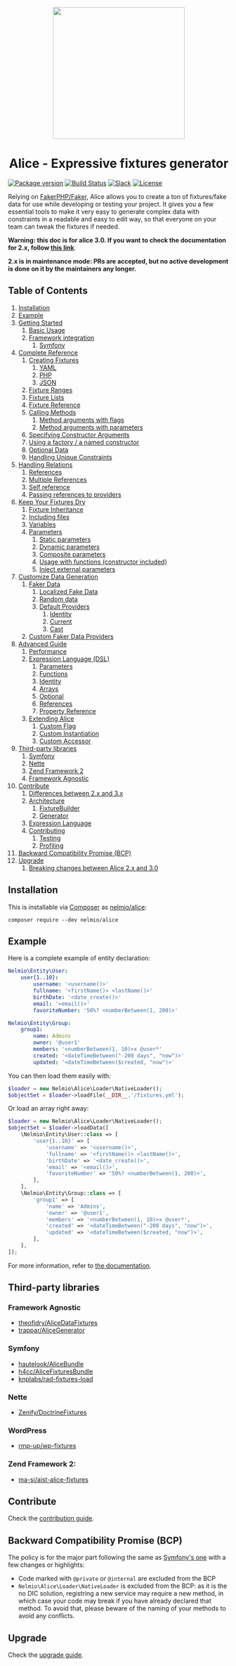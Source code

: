 <p align="center">
    <img src="doc/img/nelmio.png" width=300 />
</p>

<h1 align=center>Alice - Expressive fixtures generator</h1>

[![Package version](https://img.shields.io/packagist/v/nelmio/alice.svg?style=flat-square)](https://packagist.org/packages/nelmio/alice)
[![Build Status](https://github.com/nelmio/alice/workflows/CI/badge.svg?branch=master)](https://github.com/nelmio/alice/actions)
[![Slack](https://img.shields.io/badge/slack-%23alice--fixtures-red.svg?style=flat-square)](https://symfony.com/slack-invite)
[![License](https://img.shields.io/badge/license-MIT-red.svg?style=flat-square)](LICENSE)


Relying on [FakerPHP/Faker](https://github.com/FakerPHP/Faker), Alice
allows you to create a ton of fixtures/fake data for use while developing
or testing your project. It gives you a few essential tools to make it
very easy to generate complex data with constraints in a readable and easy
to edit way, so that everyone on your team can tweak the fixtures if needed.

**Warning: this doc is for alice 3.0. If you want to check the documentation
for 2.x, follow [this link](https://github.com/nelmio/alice/tree/2.x)**.

**2.x is in maintenance mode: PRs are accepted, but no active development is done on it by the maintainers any longer.**


## Table of Contents

1. [Installation](#installation)
1. [Example](#example)
1. [Getting Started](doc/getting-started.md)
    1. [Basic Usage](doc/getting-started.md#basic-usage)
    1. [Framework integration](doc/getting-started.md#framework-integration)
        1. [Symfony](doc/getting-started.md#symfony)
1. [Complete Reference](doc/complete-reference.md)
    1. [Creating Fixtures](doc/complete-reference.md#creating-fixtures)
        1. [YAML](doc/complete-reference.md#yaml)
        1. [PHP](doc/complete-reference.md#php)
        1. [JSON](doc/complete-reference.md#json)
    1. [Fixture Ranges](doc/complete-reference.md#fixture-ranges)
    1. [Fixture Lists](doc/complete-reference.md#fixture-lists)
    1. [Fixture Reference](doc/complete-reference.md#fixture-reference)
    1. [Calling Methods](doc/complete-reference.md#calling-methods)
        1. [Method arguments with flags](doc/complete-reference.md#method-arguments-with-flags)
        1. [Method arguments with parameters](doc/complete-reference.md#method-arguments-with-parameters)
    1. [Specifying Constructor Arguments](doc/complete-reference.md#specifying-constructor-arguments)
    1. [Using a factory / a named constructor](doc/complete-reference.md#using-a-factory--a-named-constructor)
    1. [Optional Data](doc/complete-reference.md#optional-data)
    1. [Handling Unique Constraints](doc/complete-reference.md#handling-unique-constraints)
1. [Handling Relations](doc/relations-handling.md)
    1. [References](doc/relations-handling.md#references)
    1. [Multiple References](doc/relations-handling.md#multiple-references)
    1. [Self reference](doc/relations-handling.md#self-reference)
    1. [Passing references to providers](doc/relations-handling.md#passing-references-to-providers)
1. [Keep Your Fixtures Dry](doc/fixtures-refactoring.md)
    1. [Fixture Inheritance](doc/fixtures-refactoring.md#fixture-inheritance)
    1. [Including files](doc/fixtures-refactoring.md#including-files)
    1. [Variables](doc/fixtures-refactoring.md#variables)
    1. [Parameters](doc/fixtures-refactoring.md#parameters)
        1. [Static parameters](doc/fixtures-refactoring.md#static-parameters)
        1. [Dynamic parameters](doc/fixtures-refactoring.md#dynamic-parameters)
        1. [Composite parameters](doc/fixtures-refactoring.md#composite-parameters)
        1. [Usage with functions (constructor included)](doc/fixtures-refactoring.md#usage-with-functions-constructor-included)
        1. [Inject external parameters](doc/fixtures-refactoring.md#inject-external-parameters)
1. [Customize Data Generation](doc/customizing-data-generation.md)
    1. [Faker Data](doc/customizing-data-generation.md#faker-data)
        1. [Localized Fake Data](doc/customizing-data-generation.md#localized-fake-data)
        1. [Random data](doc/customizing-data-generation.md#random-data)
        1. [Default Providers](doc/customizing-data-generation.md#default-providers)
            1. [Identity](doc/customizing-data-generation.md#identity)
            1. [Current](doc/customizing-data-generation.md#current)
            1. [Cast](doc/customizing-data-generation.md#cast)
    1. [Custom Faker Data Providers](doc/customizing-data-generation.md#custom-faker-data-providers)
1. [Advanced Guide](doc/advanced-guide.md#advanced-guide)
    1. [Performance](doc/advanced-guide.md#performance)
    1. [Expression Language (DSL)](doc/advanced-guide.md#expression-language-dsl)
        1. [Parameters](doc/advanced-guide.md#parameters)
        1. [Functions](doc/advanced-guide.md#functions)
        1. [Identity](doc/advanced-guide.md#identity)
        1. [Arrays](doc/advanced-guide.md#arrays)
        1. [Optional](doc/advanced-guide.md#optional)
        1. [References](doc/advanced-guide.md#references)
        1. [Property Reference](doc/advanced-guide.md#property-reference)
    1. [Extending Alice](doc/advanced-guide.md#extending-alice)
        1. [Custom Flag](doc/advanced-guide.md#custom-flag)
        1. [Custom Instantiation](doc/advanced-guide.md#custom-instantiator)
        1. [Custom Accessor](doc/advanced-guide.md#custom-accessor)
1. [Third-party libraries](#third-party-libraries)
    1. [Symfony](#symfony)
    1. [Nette](#nette)
    1. [Zend Framework 2](#zend-framework-2)
    1. [Framework Agnostic](#framework-agnostic)
1. [Contribute](CONTRIBUTING.md#contribute)
    1. [Differences between 2.x and 3.x](CONTRIBUTING.md#differences-between-2x-and-3x)
    1. [Architecture](CONTRIBUTING.md#architecture)
        1. [FixtureBuilder](CONTRIBUTING.md#fixturebuilder)
        1. [Generator](CONTRIBUTING.md#generator)
    1. [Expression Language](CONTRIBUTING.md#expression-language)
    1. [Contributing](CONTRIBUTING.md#contributing)
        1. [Testing](CONTRIBUTING.md#testing)
        1. [Profiling](CONTRIBUTING.md#profiling)
1. [Backward Compatibility Promise (BCP)](#backward-compatibility-promise-bcp)
1. [Upgrade](#upgrade)
    1. [Breaking changes between Alice 2.x and 3.0](UPGRADE.md#breaking-changes-between-alice-2x-and-30)


## Installation

This is installable via [Composer](https://getcomposer.org/) as
[nelmio/alice](https://packagist.org/packages/nelmio/alice):

    composer require --dev nelmio/alice


## Example

Here is a complete example of entity declaration:

```yaml
Nelmio\Entity\User:
    user{1..10}:
        username: '<username()>'
        fullname: '<firstName()> <lastName()>'
        birthDate: '<date_create()>'
        email: '<email()>'
        favoriteNumber: '50%? <numberBetween(1, 200)>'

Nelmio\Entity\Group:
    group1:
        name: Admins
        owner: '@user1'
        members: '<numberBetween(1, 10)>x @user*'
        created: '<dateTimeBetween("-200 days", "now")>'
        updated: '<dateTimeBetween($created, "now")>'
```

You can then load them easily with:

```php
$loader = new Nelmio\Alice\Loader\NativeLoader();
$objectSet = $loader->loadFile(__DIR__.'/fixtures.yml');
```

Or load an array right away:

```php
$loader = new Nelmio\Alice\Loader\NativeLoader();
$objectSet = $loader->loadData([
    \Nelmio\Entity\User::class => [
        'user{1..10}' => [
            'username' => '<username()>',
            'fullname' => '<firstName()> <lastName()>',
            'birthDate' => '<date_create()>',
            'email' => '<email()>',
            'favoriteNumber' => '50%? <numberBetween(1, 200)>',
        ],
    ],
    \Nelmio\Entity\Group::class => [
        'group1' => [
            'name' => 'Admins',
            'owner' => '@user1',
            'members' => '<numberBetween(1, 10)>x @user*',
            'created' => '<dateTimeBetween("-200 days", "now")>',
            'updated' => '<dateTimeBetween($created, "now")>',
        ],
    ],
]);
```

For more information, refer to [the documentation](#table-of-contents).


## Third-party libraries

### Framework Agnostic

- [theofidry/AliceDataFixtures](https://github.com/theofidry/AliceDataFixtures)
- [trappar/AliceGenerator](https://github.com/trappar/AliceGenerator)

### Symfony

- [hautelook/AliceBundle](https://github.com/hautelook/AliceBundle)
- [h4cc/AliceFixturesBundle](https://github.com/h4cc/AliceFixturesBundle)
- [knplabs/rad-fixtures-load](https://github.com/KnpLabs/rad-fixtures-load)


### Nette

-  [Zenify/DoctrineFixtures](https://github.com/Zenify/DoctrineFixtures)

### WordPress

- [rmp-up/wp-fixtures](https://github.com/rmp-up/wp-fixtures)

### Zend Framework 2:

- [ma-si/aist-alice-fixtures](https://github.com/ma-si/aist-alice-fixtures)


## Contribute

Check the [contribution guide](CONTRIBUTING.md).


## Backward Compatibility Promise (BCP)

The policy is for the major part following the same as [Symfony's one][symfony-bc-policy] with a few changes or
highlights:

- Code marked with `@private` or `@internal` are excluded from the BCP
- `Nelmio\Alice\Loader\NativeLoader` is excluded from the BCP: as it is the no DIC solution, registring a new service
  may require a new method, in which case your code may break if you have already declared that method. To avoid that,
  please beware of the naming of your methods to avoid any conflicts.


## Upgrade

Check the [upgrade guide](UPGRADE.md).


[symfony-bc-policy]: https://symfony.com/doc/current/contributing/code/bc.html

